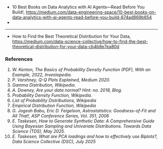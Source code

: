 



 - 10 Best Books on Data Analytics with AI Agents—Read Before You Build!, https://medium.com/data-engineering-space/10-best-books-on-data-analytics-with-ai-agents-read-before-you-build-874ad869b654
 - 



----------------------------------------------------

- How to Find the Best Theoretical Distribution for Your Data, https://medium.com/data-science-collective/how-to-find-the-best-theoretical-distribution-for-your-data-cb4b8e7ea80d



### References

1. *W. Kenton, The Basics of Probability Density Function (PDF), With an Example, 2022, Investopedia.*
2. *P. Varshney, Q-Q Plots Explained, Medium 2020.*
3. *Gamma Distribution, Wikipedia.*
4. *A. Downey, Are your data normal? Hint: no. 2018, Blog.*
5. *Probability Density Function, Wikipedia.*
6. *List of Probability Distributions, Wikipedia*
7. *Empirical Distribution Function, Wikipedia*
8. *G. Jogesh Babu, Eric D. Feigelson, Astrostatistics: Goodness-of-Fit and All That!, ASP Conference Series, Vol. 351, 2006*
9. *E. Taskesen, How to Generate Synthetic Data: A Comprehensive Guide Using Bayesian Sampling and Univariate Distributions. Towards Data Science (TDS), May 2025.*
10. *E. Taskesen, What are PCA loadings and how to effectively use Biplots?, Data Science Collective (DSC), July 2025*

